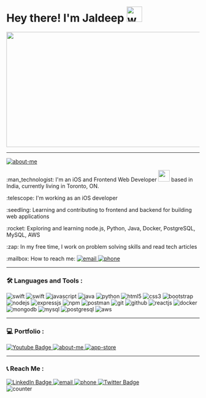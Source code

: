 <div id="header" align="left">
 <!--  <img src="https://media.giphy.com/media/M9gbBd9nbDrOTu1Mqx/giphy.gif" width="200" /> --> 
 <h1> Hey there! I'm Jaldeep <img src="https://media.giphy.com/media/hvRJCLFzcasrR4ia7z/giphy.gif" alt="wave" width="40px" height="40px"/> </h1>
</div>
<div align="center">
  <img src="https://media.giphy.com/media/dWesBcTLavkZuG35MI/giphy.gif" width="600" height="300"/>
</div>
<div>
  <hr>
    <a href="https://jaldeepsenjaliya.github.io/About-Me/" target="_blank">
      <img src="https://img.shields.io/badge/About-Me-Green?style=for-the-badge&logo=me&logoColor=white" alt="about-me"/>
   </a> 
  <p>:man_technologist: I'm an iOS and Frontend Web Developer <img src="https://media.giphy.com/media/WUlplcMpOCEmTGBtBW/giphy.gif" width="30"> based in India,       currently living in Toronto, ON.</p>
  <p>:telescope: I'm working as an iOS developer</p>
  <p>:seedling: Learning and contributing to frontend and backend for building web applications </p>
  <p>:rocket: Exploring and learning node.js, Python, Java, Docker, PostgreSQL, MySQL, AWS </p>
  <p>:zap: In my free time, I work on problem solving skills and read tech articles</p>
  <p>:mailbox: How to reach me: 
        <a href="mailto:jaldeepsenjaliya@gmail.com" target="_blank">
          <img src="https://img.shields.io/badge/email-red?style=for-the-badge&logo=gmail&logoColor=white" alt="email"/>
        </a>
        <a href="tel:+16473211512" target="_blank">
          <img src="https://img.shields.io/badge/contact-339933?style=for-the-badge&logo=whatsapp&logoColor=white" alt="phone"/>
        </a>
  </p>
</div>

<hr>

### :hammer_and_wrench: Languages and Tools :
<p>
<img src="https://img.shields.io/badge/Swift-orange?style=for-the-badge&logo=swift&logoColor=white" alt="swift"/>
<img src="https://img.shields.io/badge/ios-green?style=for-the-badge&logo=ios&logoColor=white" alt="swift"/>
<img src="https://img.shields.io/badge/JavaScript-323330?style=for-the-badge&logo=javascript&logoColor=F7DF1E" alt="javascript"/>
<img src="https://img.shields.io/badge/java-blue?style=for-the-badge&logo=java&logoColor=red" alt="java"/>
<img src="https://img.shields.io/badge/python-yellow?style=for-the-badge&logo=python&logoColor=white" alt="python"/>
<img src="https://img.shields.io/badge/HTML-E34F26?style=for-the-badge&logo=html5&logoColor=white" alt="html5"/>
<img src="https://img.shields.io/badge/CSS-1572B6?style=for-the-badge&logo=css3&logoColor=white" alt="css3"/>
<img src="https://img.shields.io/badge/Bootstrap-563D7C?style=for-the-badge&logo=bootstrap&logoColor=white" alt="bootstrap"/>
<img src="https://img.shields.io/badge/Node.js-339933?style=for-the-badge&logo=nodedotjs&logoColor=white" alt="nodejs" />
<img src="https://img.shields.io/badge/Express.js-000000?style=for-the-badge&logo=express&logoColor=white" alt="expressjs"/>
<img src="https://img.shields.io/badge/npm-CB3837?style=for-the-badge&logo=npm&logoColor=white" alt="npm"/>
<img src="https://img.shields.io/badge/Postman-FF6C37?style=for-the-badge&logo=Postman&logoColor=white" alt="postman"/>
<img src="https://img.shields.io/badge/Git-f44d27?style=for-the-badge&logo=git&logoColor=white" alt="git"/>
<img src="https://img.shields.io/badge/GitHub-100000?style=for-the-badge&logo=github&logoColor=white" alt="github"/>
<img src="https://img.shields.io/badge/React-20232A?style=for-the-badge&logo=react&logoColor=61DAFB" alt="reactjs" />
<img src="https://img.shields.io/badge/docker-blue?style=for-the-badge&logo=docker&logoColor=white" alt="docker" />
<img src="https://img.shields.io/badge/MongoDB-4EA94B?style=for-the-badge&logo=mongodb&logoColor=white" alt="mongodb"/>
<img src="https://img.shields.io/badge/MySQL-yellow?style=for-the-badge&logo=MYSQL&logoColor=white" alt="mysql" />
<img src="https://img.shields.io/badge/postgreSQL-blue?style=for-the-badge&logo=postgreSQL&logoColor=white" alt="postgresql" />
<img src="https://img.shields.io/badge/aws-red?style=for-the-badge&logo=amazon&logoColor=white" alt="aws" />
</p>

<hr>

### :computer: Portfolio :
    
   <a href="https://www.youtube.com/playlist?list=PLuxNQViSZ8USJ9NX66-fuFO6hNjgGHujG" target="_blank">
      <img src="https://img.shields.io/badge/YouTube-brown?style=for-the-badge&logo=youtube&logoColor=white" alt="Youtube Badge"/>
    </a>

   <a href="https://jaldeepsenjaliya.github.io/About-Me/" target="_blank">
      <img src="https://img.shields.io/badge/Portfolio-Green?style=for-the-badge&logo=man&logoColor=white" alt="about-me"/>
   </a>
   <a href="https://apps.apple.com/ca/app/201-dap/id1464722926?platform=iphone" target="_blank">
      <img src="https://img.shields.io/badge/appstore-blue?style=for-the-badge&logo=appstore&logoColor=white" alt="app-store"/>
   </a>
   <hr>

### :telephone_receiver: Reach Me :
 <div id="badges">
    <a href="https://www.linkedin.com/in/jaldeep-senjaliya/" target="_blank">
      <img src="https://img.shields.io/badge/LinkedIn-blue?style=for-the-badge&logo=linkedin&logoColor=white" alt="LinkedIn Badge"/>
    </a>
    <a href="mailto:jaldeepsenjaliya@gmail.com" target="_blank">
       <img src="https://img.shields.io/badge/email-red?style=for-the-badge&logo=gmail&logoColor=white" alt="email"/>
     </a>
     <a href="tel:+16473211512" target="_blank">
       <img src="https://img.shields.io/badge/contact-339933?style=for-the-badge&logo=whatsapp&logoColor=white" alt="phone"/>
     </a>
     <a href="https://github.com/JaldeepSenjaliya" target="_blank">
        <img src="https://img.shields.io/badge/github-black?style=for-the-badge&logo=github&logoColor=white" alt="Twitter Badge"/>
    </a> <br>
        <img src="https://komarev.com/ghpvc/?username=JaldeepSenjaliya&style=flat-square&color=blue" alt="counter" />
   <div>


<!-- <div align="left">
    <p> - 🔭 I’m currently working on @Swift @iOS </p>
    
    <p> -  I’m looking to collaborate any open source projects</p>
    <p> - 🤔 I’m looking for help with backend development</p>
    <p> - 💬 Ask me about @swift @iOS</p>
    <p> - 📫 How to reach me: jaldeepsenjaliya@gmail.com</p>
</div> -->

<!--
**JaldeepSenjaliya/JaldeepSenjaliya** is a ✨ _special_ ✨ repository because its `README.md` (this file) appears on your GitHub profile.

https://github.com/rudrabarad/Gifs
https://i.pinimg.com/originals/ce/69/4f/ce694f560636dffcf42ecf40d4f2f962.gif
https://media.giphy.com/media/M9gbBd9nbDrOTu1Mqx/giphy.gif
Here are some ideas to get you started:

-->
